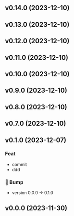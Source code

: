 ## v0.14.0 (2023-12-10)

## v0.13.0 (2023-12-10)

## v0.12.0 (2023-12-10)

## v0.11.0 (2023-12-10)

## v0.10.0 (2023-12-10)

## v0.9.0 (2023-12-10)

## v0.8.0 (2023-12-10)

## v0.7.0 (2023-12-10)

## v0.1.0 (2023-12-07)

### Feat

- commit
- ddd

### 🔼 Bump

- version 0.0.0 → 0.1.0

## v0.0.0 (2023-11-30)
